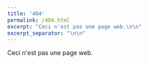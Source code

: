 ```yaml
---
title: '404'
permalink: /404.html
excerpt: "Ceci n'est pas une page web.\n\n"
excerpt_separator: "\n\n"
---
```

Ceci n'est pas une page web.
